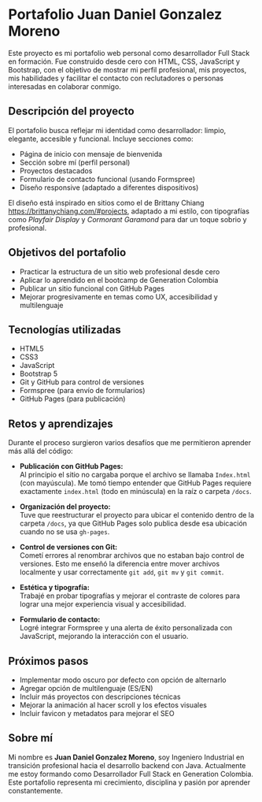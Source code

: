 # Portafolio Juan Daniel Gonzalez Moreno

Este proyecto es mi portafolio web personal como desarrollador Full Stack en formación. Fue construido desde cero con HTML, CSS, JavaScript y Bootstrap, con el objetivo de mostrar mi perfil profesional, mis proyectos, mis habilidades y facilitar el contacto con reclutadores o personas interesadas en colaborar conmigo.

## Descripción del proyecto

El portafolio busca reflejar mi identidad como desarrollador: limpio, elegante, accesible y funcional. Incluye secciones como:

- Página de inicio con mensaje de bienvenida
- Sección sobre mí (perfil personal)
- Proyectos destacados
- Formulario de contacto funcional (usando Formspree)
- Diseño responsive (adaptado a diferentes dispositivos)

El diseño está inspirado en sitios como el de Brittany Chiang https://brittanychiang.com/#projects, adaptado a mi estilo, con tipografías como *Playfair Display* y *Cormorant Garamond* para dar un toque sobrio y profesional.

## Objetivos del portafolio

- Practicar la estructura de un sitio web profesional desde cero
- Aplicar lo aprendido en el bootcamp de Generation Colombia
- Publicar un sitio funcional con GitHub Pages
- Mejorar progresivamente en temas como UX, accesibilidad y multilenguaje

## Tecnologías utilizadas

- HTML5
- CSS3
- JavaScript
- Bootstrap 5
- Git y GitHub para control de versiones
- Formspree (para envío de formularios)
- GitHub Pages (para publicación)

## Retos y aprendizajes

Durante el proceso surgieron varios desafíos que me permitieron aprender más allá del código:

- **Publicación con GitHub Pages:**  
  Al principio el sitio no cargaba porque el archivo se llamaba `Index.html` (con mayúscula). Me tomó tiempo entender que GitHub Pages requiere exactamente `index.html` (todo en minúscula) en la raíz o carpeta `/docs`.

- **Organización del proyecto:**  
  Tuve que reestructurar el proyecto para ubicar el contenido dentro de la carpeta `/docs`, ya que GitHub Pages solo publica desde esa ubicación cuando no se usa `gh-pages`.

- **Control de versiones con Git:**  
  Cometí errores al renombrar archivos que no estaban bajo control de versiones. Esto me enseñó la diferencia entre mover archivos localmente y usar correctamente `git add`, `git mv` y `git commit`.

- **Estética y tipografía:**  
  Trabajé en probar tipografías y mejorar el contraste de colores para lograr una mejor experiencia visual y accesibilidad.

- **Formulario de contacto:**  
  Logré integrar Formspree y una alerta de éxito personalizada con JavaScript, mejorando la interacción con el usuario.

## Próximos pasos

- Implementar modo oscuro por defecto con opción de alternarlo
- Agregar opción de multilenguaje (ES/EN)
- Incluir más proyectos con descripciones técnicas
- Mejorar la animación al hacer scroll y los efectos visuales
- Incluir favicon y metadatos para mejorar el SEO

## Sobre mí

Mi nombre es **Juan Daniel Gonzalez Moreno**, soy Ingeniero Industrial en transición profesional hacia el desarrollo backend con Java. Actualmente me estoy formando como Desarrollador Full Stack en Generation Colombia. Este portafolio representa mi crecimiento, disciplina y pasión por aprender constantemente.
